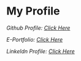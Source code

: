 # My Profile

*Github Profile: [Click Here](https://github.com/mxyvn)*

*E-Portfolio: [Click Here](https://mxyvn.github.io/)*

*Linkeldn Profile: [Click Here](https://www.linkedin.com/in/MaxiviannaRobert/)*
